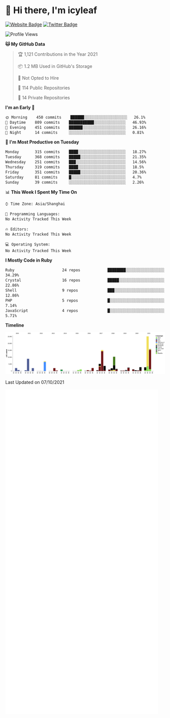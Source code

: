 # 👋 Hi there, I'm icyleaf

[![Website Badge](https://img.shields.io/badge/-icyleaf.com-444444?style=flat&logo=Google-Chrome&logoColor=f2f2f2&link=https://icyleaf.com)](https://icyleaf.com)
[![Twitter Badge](https://img.shields.io/badge/-@icyleaf-1da1f2?style=flat&labelColor=1ca0f1&logo=twitter&logoColor=white&link=https://twitter.com/icyleaf)](https://twitter.com/icyleaf)

<!--START_SECTION:waka-->
![Profile Views](http://img.shields.io/badge/Profile%20Views-0-blue)

**🐱 My GitHub Data** 

> 🏆 1,121 Contributions in the Year 2021
 > 
> 📦 1.2 MB Used in GitHub's Storage 
 > 
> 🚫 Not Opted to Hire
 > 
> 📜 114 Public Repositories 
 > 
> 🔑 14 Private Repositories  
 > 
**I'm an Early 🐤** 

```text
🌞 Morning    450 commits    ██████░░░░░░░░░░░░░░░░░░░   26.1% 
🌆 Daytime    809 commits    ███████████░░░░░░░░░░░░░░   46.93% 
🌃 Evening    451 commits    ██████░░░░░░░░░░░░░░░░░░░   26.16% 
🌙 Night      14 commits     ░░░░░░░░░░░░░░░░░░░░░░░░░   0.81%

```
📅 **I'm Most Productive on Tuesday** 

```text
Monday       315 commits    ████░░░░░░░░░░░░░░░░░░░░░   18.27% 
Tuesday      368 commits    █████░░░░░░░░░░░░░░░░░░░░   21.35% 
Wednesday    251 commits    ███░░░░░░░░░░░░░░░░░░░░░░   14.56% 
Thursday     319 commits    ████░░░░░░░░░░░░░░░░░░░░░   18.5% 
Friday       351 commits    █████░░░░░░░░░░░░░░░░░░░░   20.36% 
Saturday     81 commits     █░░░░░░░░░░░░░░░░░░░░░░░░   4.7% 
Sunday       39 commits     ░░░░░░░░░░░░░░░░░░░░░░░░░   2.26%

```


📊 **This Week I Spent My Time On** 

```text
⌚︎ Time Zone: Asia/Shanghai

💬 Programming Languages: 
No Activity Tracked This Week

🔥 Editors: 
No Activity Tracked This Week

💻 Operating System: 
No Activity Tracked This Week

```

**I Mostly Code in Ruby** 

```text
Ruby                     24 repos            ████████░░░░░░░░░░░░░░░░░   34.29% 
Crystal                  16 repos            █████░░░░░░░░░░░░░░░░░░░░   22.86% 
Shell                    9 repos             ███░░░░░░░░░░░░░░░░░░░░░░   12.86% 
PHP                      5 repos             █░░░░░░░░░░░░░░░░░░░░░░░░   7.14% 
JavaScript               4 repos             █░░░░░░░░░░░░░░░░░░░░░░░░   5.71%

```


**Timeline**

![Chart not found](https://raw.githubusercontent.com/icyleaf/icyleaf/main/charts/bar_graph.png) 


 Last Updated on 07/10/2021
<!--END_SECTION:waka-->

![Metrics](https://github.com/icyleaf/icyleaf/blob/main/github-metrics.svg)
